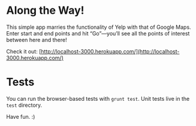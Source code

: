 Along the Way!
==============

This simple app marries the functionality of Yelp with that of Google Maps. Enter start and end points and hit &ldquo;Go&rdquo;&mdash;you&rsquo;ll see all the points of interest between here and there!

Check it out: [http://localhost-3000.herokuapp.com/](http://localhost-3000.herokuapp.com/)

Tests
=====

You can run the browser-based tests with `grunt test`. Unit tests live in the `test` directory.

Have fun. :)
